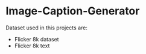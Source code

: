 # Image-Caption-Generator

Dataset used in this projects are:

+ Flicker 8k dataset
+ Flicker 8k text
